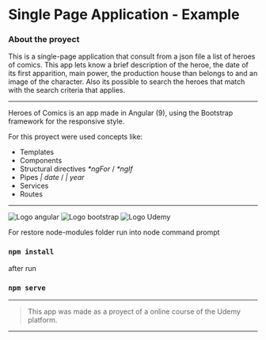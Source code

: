 # Single Page Application - Example

### About the proyect

This is a single-page application that consult from a json file a list of heroes of comics. This app lets know a brief description of the heroe, the date of its first apparition, main power, the production house than belongs to and an image of the character.
Also its possible to search the heroes that match with the search criteria that applies.

***

Heroes of Comics is an app made in Angular (9), using the Bootstrap framework for the responsive style.

For this proyect were used concepts like:
- Templates
- Components
- Structural directives _*ngFor_ / _*ngIf_
- Pipes _| date_ / _| year_
- Services
- Routes


***

![Logo angular](https://cdn.iconscout.com/icon/free/png-256/angular-3-226070.png) ![Logo bootstrap](https://cdn.iconscout.com/icon/free/png-256/bootstrap-7-1175254.png) ![Logo Udemy](https://pbs.twimg.com/profile_images/1251141687000264704/U6aXex47_400x400.png)





For restore node-modules folder run into node command prompt 
### `npm install`
after run 
### `npm serve`


***


>This app was made as a proyect of a online course of the Udemy platform.



***
